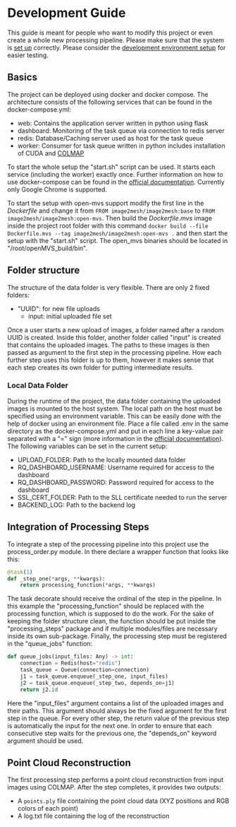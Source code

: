 # Development Guide

This guide is meant for people who want to modify this project or even create a whole new processing pipeline.
Please make sure that the system is [set up](setup.md) correctly.
Please consider the [development environment setup](dev_setup.md) for easier testing.


## Basics

The project can be deployed using docker and docker compose. 
The architecture consists of the following services that can be found in the docker-compose.yml:
- web: Contains the application server written in python using flask
- dashboard: Monitoring of the task queue via connection to redis server
- redis: Database/Caching server used as host for the task queue
- worker: Consumer for task queue written in python includes installation of CUDA and [COLMAP](https://colmap.github.io/) 

To start the whole setup the "start.sh" script can be used. It starts each service (including the worker) exactly once. 
Further information on how to use docker-compose can be found in the 
[official documentation](https://docs.docker.com/compose/reference/).
Currently only Google Chrome is supported.

To start the setup with open-mvs support modify the first line in the *Dockerfile* and change it 
from `FROM image2mesh/image2mesh:base` to `FROM image2mesh/image2mesh:open-mvs`. 
Then build the *Dockerfile.mvs* image inside the project root folder with this 
command `docker build --file Dockerfile.mvs --tag image2mesh/image2mesh:open-mvs .` 
and then start the setup with the "start.sh" script.
The open_mvs binaries should be located in "/root/openMVS_build/bin".


## Folder structure

The structure of the data folder is very flexible. There are only 2 fixed folders:

- "UUID": for new file uploads
  - input: initial uploaded file set

Once a user starts a new upload of images, a folder named after a random UUID is created. Inside this folder, another folder called "input" is created that contains the uploaded images. The paths to these images is then passed as argument to the first step in the processing pipeline. How each further step uses this folder is up to them, however it makes sense that each step creates its own folder for putting intermediate results.


### Local Data Folder

During the runtime of the project, the data folder containing the uploaded images is mounted to the host system. The local path on the host must be specified using an environment variable. This can be easily done with the help of docker using an environment file. Place a file called .env in the same directory as the docker-compose.yml and put in each line a key-value pair separated with a "=" sign (more information in the [official documentation](https://docs.docker.com/compose/env-file/)). The following variables can be set in the current setup:

- UPLOAD_FOLDER: Path to the locally mounted data folder
- RQ_DASHBOARD_USERNAME: Username required for access to the dashboard
- RQ_DASHBOARD_PASSWORD: Password required for access to the dashboard 
- SSL_CERT_FOLDER: Path to the SLL certificate needed to run the server
- BACKEND_LOG: Path to the backend log


## Integration of Processing Steps

To integrate a step of the processing pipeline into this project use the process_order.py module. In there declare a wrapper function that looks like this:

```python
@task(1)
def _step_one(*args, **kwargs):
    return processing_function(*args, **kwargs)
```

The task decorate should receive the ordinal of the step in the pipeline. In this example the "processing_function" should be replaced with the processing function, which is supposed to do the work. For the sake of keeping the folder structure clean, the function should be put inside the "processing_steps" package and if multiple modules/files are necessary inside its own sub-package. Finally, the processing step must be registered in the "queue_jobs" function:

```python
def queue_jobs(input_files: Any) -> int:
    connection = Redis(host="redis")
    task_queue = Queue(connection=connection)
    j1 = task_queue.enqueue(_step_one, input_files)
    j2 = task_queue.enqueue(_step_two, depends_on=j1)
    return j2.id
```

Here the "input_files" argument contains a list of the uploaded images and their paths. This argument should always be the fixed argument for the first step in the queue. For every other step, the return value of the previous step is automatically the input for the next one. In order to ensure that each consecutive step waits for the previous one, the "depends_on" keyword argument should be used.

## Point Cloud Reconstruction

The first processing step performs a point cloud reconstruction from input images using COLMAP. After the step completes, it provides two outputs:

- A `points.ply` file containing the point cloud data (XYZ positions and RGB colors of each point)
- A log.txt file containing the log of the reconstruction
